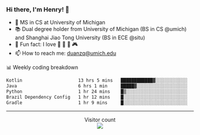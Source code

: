 ### Hi there, I'm Henry! 👋

- 🔭 MS in CS at University of Michigan
- 📚 Dual degree holder from University of Michigan (BS in CS @umich) and Shanghai Jiao Tong University (BS in ECE @situ)
- 🍁 Fun fact: I love 📸 🏓 🍜 🎮
- 📫 How to reach me: [duanzq@umich.edu](mailto:duanzq@umich.edu)

📊 Weekly coding breakdown
<!--START_SECTION:waka-->

```txt
Kotlin                     13 hrs 5 mins   ████████████▓░░░░░░░░░░░░   50.48 %
Java                       6 hrs 1 min     █████▓░░░░░░░░░░░░░░░░░░░   23.22 %
Python                     1 hr 24 mins    █▒░░░░░░░░░░░░░░░░░░░░░░░   05.44 %
Brazil Dependency Config   1 hr 12 mins    █░░░░░░░░░░░░░░░░░░░░░░░░   04.63 %
Gradle                     1 hr 9 mins     █░░░░░░░░░░░░░░░░░░░░░░░░   04.48 %
```

<!--END_SECTION:waka-->

***
<p align="center"> 
  Visitor count<br>
  <img src="https://profile-counter.glitch.me/zlzq-duanzq/count.svg" />
</p>

<!-- ![Henry Duan's GitHub stats](https://github-readme-stats.vercel.app/api?username=zlzq-duanzq&show_icons=true)

![trophy](https://github-profile-trophy.vercel.app/?username=zlzq-duanzq&column=7)

[![Top Langs](https://github-readme-stats.vercel.app/api/top-langs/?username=zlzq-duanzq&layout=compact)](https://github.com/zlzq-duanzq/github-readme-stats) -->
